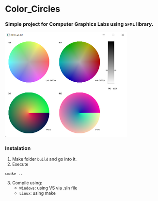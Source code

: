 # Color_Circles

### Simple project for Computer Graphics Labs using `SFML` library.

<img src="./img/Program.png" alt="Picture of app" style="width:80%;" />

### Instalation

1. Make folder `build` and go into it.
2. Execute

```
cmake ..
```

3. Compile using:
   - `Windows`: using VS via .sln file
   - `Linux`: using make
